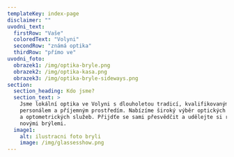 ```yaml
---
templateKey: index-page
disclaimer: ""
uvodni_text:
  firstRow: "Vaše"
  coloredText: "Volyni"
  secondRow: "známá optika"
  thirdRow: "přímo ve"
uvodni_foto:
  obrazek1: /img/optika-bryle.png
  obrazek2: /img/optika-kasa.png
  obrazek3: /img/optika-bryle-sideways.png
section:
  section_heading: Kdo jsme?
  section_text: >
    Jsme lokální optika ve Volyni s dlouholetou tradicí, kvalifikovaným
    personálem a příjemným prostředím. Nabízíme široký výběr optických produktů
    a optometrických služeb. Přijdťe se sami přesvědčit a udělejte si radost
    novými brýlemi.
  image1:
    alt: ilustracni foto bryli
    image: /img/glassesshow.png
---
```

